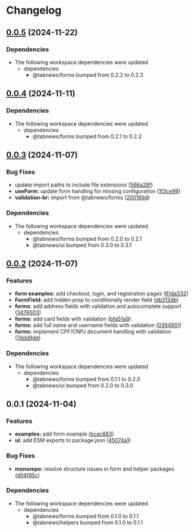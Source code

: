 # Changelog

## [0.0.5](https://github.com/aprendendofelipe/tabnews/compare/form-example-v0.0.4...form-example-v0.0.5) (2024-11-22)


### Dependencies

* The following workspace dependencies were updated
  * dependencies
    * @tabnews/forms bumped from 0.2.2 to 0.2.3

## [0.0.4](https://github.com/aprendendofelipe/tabnews/compare/form-example-v0.0.3...form-example-v0.0.4) (2024-11-11)


### Dependencies

* The following workspace dependencies were updated
  * dependencies
    * @tabnews/forms bumped from 0.2.1 to 0.2.2

## [0.0.3](https://github.com/aprendendofelipe/tabnews/compare/form-example-v0.0.2...form-example-v0.0.3) (2024-11-07)


### Bug Fixes

* update import paths to include file extensions ([566a28f](https://github.com/aprendendofelipe/tabnews/commit/566a28f1cc9a760c521c86752a79564ac56533de))
* **useForm:** update form handling for missing configuration ([1f3ce99](https://github.com/aprendendofelipe/tabnews/commit/1f3ce99382f6bd8c0217861521faf35d855e7980))
* **validation-br:** import from @tabnews/forms ([200169d](https://github.com/aprendendofelipe/tabnews/commit/200169dd05b2567a5aa7b622b0f405e421aded05))


### Dependencies

* The following workspace dependencies were updated
  * dependencies
    * @tabnews/forms bumped from 0.2.0 to 0.2.1
    * @tabnews/ui bumped from 0.3.0 to 0.3.1

## [0.0.2](https://github.com/aprendendofelipe/tabnews/compare/form-example-v0.0.1...form-example-v0.0.2) (2024-11-07)


### Features

* **form examples:** add checkout, login, and registration pages ([61da332](https://github.com/aprendendofelipe/tabnews/commit/61da332f8e5e1e925cb31a484333f586ae175262))
* **FormField:** add hidden prop to conditionally render field ([db312db](https://github.com/aprendendofelipe/tabnews/commit/db312db5b8a12a0aa5f950a432569335bd87918e))
* **forms:** add address fields with validation and autocomplete support ([3476503](https://github.com/aprendendofelipe/tabnews/commit/34765034e480f3c0aba8e85d4ab9479f3bc2fec2))
* **forms:** add card fields with validation ([bfa51a9](https://github.com/aprendendofelipe/tabnews/commit/bfa51a9a8eeb0f98fc9f922319d9117600005f79))
* **forms:** add full name and username fields with validation ([0394901](https://github.com/aprendendofelipe/tabnews/commit/0394901ad75241edc933be2dab9153d2e60c7f5c))
* **forms:** implement CPF/CNPJ document handling with validation ([7ddd9dd](https://github.com/aprendendofelipe/tabnews/commit/7ddd9dd703c22c4c049e2325632e35b598d04cb6))


### Dependencies

* The following workspace dependencies were updated
  * dependencies
    * @tabnews/forms bumped from 0.1.1 to 0.2.0
    * @tabnews/ui bumped from 0.2.0 to 0.3.0

## 0.0.1 (2024-11-04)


### Features

* **examples:** add form example ([bcac883](https://github.com/aprendendofelipe/tabnews/commit/bcac88309096fefc02019fffd4252ed6a4be67e6))
* **ui:** add ESM exports to package.json ([45074a1](https://github.com/aprendendofelipe/tabnews/commit/45074a1d75ede3c3eecff57a50338e79fc69220c))


### Bug Fixes

* **monorepo:** resolve structure issues in form and helper packages ([d04f85c](https://github.com/aprendendofelipe/tabnews/commit/d04f85cd5f0ef326def898d277d1135f3ffd9594))


### Dependencies

* The following workspace dependencies were updated
  * dependencies
    * @tabnews/forms bumped from 0.1.0 to 0.1.1
    * @tabnews/helpers bumped from 0.1.0 to 0.1.1
